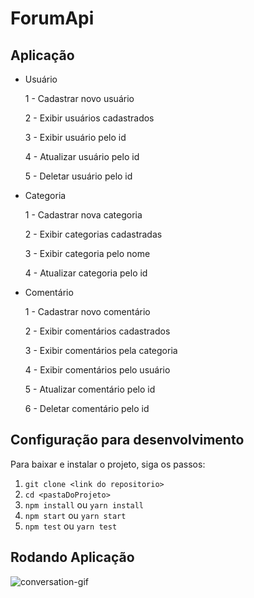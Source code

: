 # ForumApi

## Aplicação

- Usuário

  1 - Cadastrar novo usuário

  2 - Exibir usuários cadastrados

  3 - Exibir usuário pelo id

  4 - Atualizar usuário pelo id

  5 - Deletar usuário pelo id

- Categoria

  1 - Cadastrar nova categoria

  2 - Exibir categorias cadastradas

  3 - Exibir categoria pelo nome

  4 - Atualizar categoria pelo id

- Comentário

  1 - Cadastrar novo comentário

  2 - Exibir comentários cadastrados

  3 - Exibir comentários pela categoria

  4 - Exibir comentários pelo usuário

  5 - Atualizar comentário pelo id

  6 - Deletar comentário pelo id

## Configuração para desenvolvimento

Para baixar e instalar o projeto, siga os passos:

1.  `git clone <link do repositorio>`
2.  `cd <pastaDoProjeto>`
3.  `npm install` ou `yarn install`
4.  `npm start` ou `yarn start`
5.  `npm test` ou `yarn test`

## Rodando Aplicação

![conversation-gif](./images/forumApi.gif)
